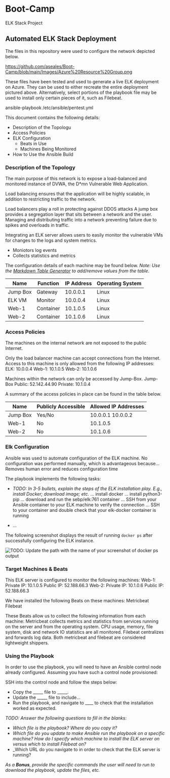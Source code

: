 # Boot-Camp
ELK Stack Project
## Automated ELK Stack Deployment

The files in this repository were used to configure the network depicted below.

https://github.com/aseales/Boot-Camp/blob/main/Images/Azure%20Resource%20Group.png

These files have been tested and used to generate a live ELK deployment on Azure. They can be used to either recreate the entire deployment pictured above. Alternatively, select portions of the playbook file may be used to install only certain pieces of it, such as Filebeat.

ansible-playbook /etc/ansible/pentest.yml

This document contains the following details:
- Description of the Topologu
- Access Policies
- ELK Configuration
  - Beats in Use
  - Machines Being Monitored
- How to Use the Ansible Build


### Description of the Topology

The main purpose of this network is to expose a load-balanced and monitored instance of DVWA, the D*mn Vulnerable Web Application.

Load balancing ensures that the application will be highly scalable, in addition to restricting traffic to the network.

Load balancers play a roll in protecting against DDOS attacks
A jump box provides a segregation layer that sits between a network and the user. Managing and distributing traffic into a network preventing failure due to spikes and overloads in traffic.


Integrating an ELK server allows users to easily monitor the vulnerable VMs for changes to the logs and system metrics.
- Moniotors log events
- Collects statistics and metrics

The configuration details of each machine may be found below.
_Note: Use the [Markdown Table Generator](http://www.tablesgenerator.com/markdown_tables) to add/remove values from the table_.

| Name     | Function | IP Address | Operating System |
|----------|----------|------------|------------------|
| Jump Box | Gateway  | 10.0.0.1   | Linux            |
| ELK VM   | Monitor  | 10.0.0.4   | Linux            |
| Web-1    |Container | 10.1.0.5   | Linux            |
| Web-2    |Container | 10.1.0.6   | Linux            |

### Access Policies

The machines on the internal network are not exposed to the public Internet. 

Only the load balancer machine can accept connections from the Internet. Access to this machine is only allowed from the following IP addresses:
ELK: 10.0.0.4
Web-1: 10.1.0.5
Web-2: 10.1.0.6


Machines within the network can only be accessed by Jump-Box.
Jump-Box
Public: 52.142.44.90
Private: 10.1.0.4

A summary of the access policies in place can be found in the table below.

| Name     | Publicly Accessible | Allowed IP Addresses |
|----------|---------------------|----------------------|
| Jump Box | Yes/No              | 10.0.0.1 10.0.0.2    |
| Web-1    | No                  | 10.1.0.5                     |
| Web-2    | No                  | 10.1.0.6                     |

### Elk Configuration

Ansible was used to automate configuration of the ELK machine. No configuration was performed manually, which is advantageous because...
  Removes human error and reduces configuration time

The playbook implements the following tasks:
- _TODO: In 3-5 bullets, explain the steps of the ELK installation play. E.g., install Docker; download image; etc._
... install docker
... install python3-pip
... download and run the sebp/elk:761 container
... SSH from your Ansible container to your ELK machine to verify the connection
... SSH to your container and double check that your elk-docker container is running

- ...

The following screenshot displays the result of running `docker ps` after successfully configuring the ELK instance.

![TODO: Update the path with the name of your screenshot of docker ps output](Images/docker_ps_output.png)

### Target Machines & Beats
This ELK server is configured to monitor the following machines:
  Web-1: Private IP: 10.1.0.5
         Public IP:  52.188.66.3
  Web-2: Private IP: 10.1.0.6
         Public IP:  52.188.66.3

We have installed the following Beats on these machines:
  Metricbeat
  Filebeat

These Beats allow us to collect the following information from each machine:
  Metricbeat collects metrics and statistics from services running on the server and from the operating system. CPU usage, memory, file system, disk and network IO                 statistics are all monitored. Filebeat centralizes and forwards log data. Both metricbeat and filebeat are considered lightweight shippers. 

### Using the Playbook
In order to use the playbook, you will need to have an Ansible control node already configured. Assuming you have such a control node provisioned: 

SSH into the control node and follow the steps below:
- Copy the _____ file to _____.
- Update the _____ file to include...
- Run the playbook, and navigate to ____ to check that the installation worked as expected.

_TODO: Answer the following questions to fill in the blanks:_
- _Which file is the playbook? Where do you copy it?_
- _Which file do you update to make Ansible run the playbook on a specific machine? How do I specify which machine to install the ELK server on versus which to install Filebeat on?_
- _Which URL do you navigate to in order to check that the ELK server is running?

_As a **Bonus**, provide the specific commands the user will need to run to download the playbook, update the files, etc._
